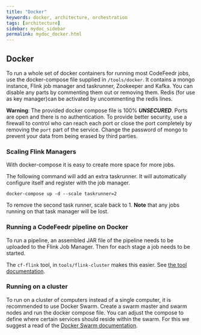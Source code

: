 ```yaml
---
title: "Docker"
keywords: docker, architecture, orchestration
tags: [architecture]
sidebar: mydoc_sidebar
permalink: mydoc_docker.html
---
```


## Docker

To run a whole set of docker containers for running most CodeFeedr jobs, use the docker-compose file
supplied in `/tools/docker`. It contains a mongo instance, Flink job manager and taskrunner, Zookeeper and Kafka.
You can disable any parts by commenting them out or removing them. Redis (for use as key manager)can be activated by
uncommenting the redis lines.

__Warning__: The provided docker compose file is 100% ___UNSECURED___. Ports are open and there is no authentication.
To provide better security, use a firewall to control who can reach each port or close the port completely by
removing the `port` part of the service. Change the password of mongo to prevent your data from being erased by third parties.

### Scaling Flink Managers
With docker-compose it is easy to create more space for more jobs.

The following command will add an extra taskrunner. It will automatically configure itself and register with the job manager.

`docker-compose up -d --scale taskrunner=2`

To remove the second task runner, scale back to 1. __Note__ that any jobs running on that task manager will be lost.

### Running a CodeFeedr pipeline on Docker
To run a pipeline, an assembled JAR file of the pipeline needs to be uploaded to the Flink Job Manager. Then for each stage
a job needs to be started.

The `cf-flink` tool, in `tools/flink-cluster` makes this easier. See [the tool documentation](orchestration/tool.md).

### Running on a cluster
To run on a cluster of computers instead of a single computer, it is recommended to use Docker Swarm. Create a
swarm master and swarm nodes and run the docker compose file. You can adjust the compose to define where certain
services should reside within the swarm. For this we suggest a read of the [Docker Swarm documentation](https://docs.docker.com/engine/swarm/).
